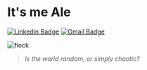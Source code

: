 
# It's me Ale
[![Linkedin Badge](https://img.shields.io/badge/-Alexandre%20Farias-blue?style=flat-square&logo=Linkedin&logoColor=white&link=https://www.linkedin.com/in/alefarias/)](https://www.linkedin.com/in/ale-farias/)
[![Gmail Badge](https://img.shields.io/badge/-0800alefarias@gmail.com-c14438?style=flat-square&logo=Gmail&logoColor=white&link=0800alefarias@gmail.com)](mailto:0800alefarias@gmail.com)

![flock](https://i.insider.com/5672c9ec2340f83b008b6634?width=400&format=gif)
> *Is the world random, or simply chaotic?*
